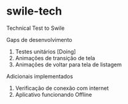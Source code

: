 # swile-tech
Technical Test to Swile

Gaps de desenvolvimento
1) Testes unitários [Doing]
2) Animações de transição de tela
3) Animações de voltar para tela de listagem

Adicionais implementados
1) Verificação de conexão com internet
2) Aplicativo funcionando Offline 